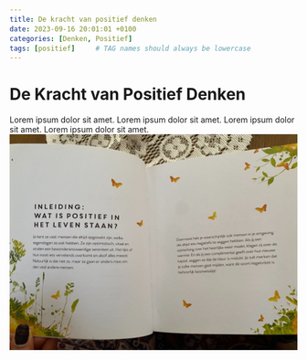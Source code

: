 ```yaml
---
title: De kracht van positief denken
date: 2023-09-16 20:01:01 +0100
categories: [Denken, Positief]
tags: [positief]     # TAG names should always be lowercase
---
```


# De Kracht van Positief Denken

Lorem ipsum dolor sit amet. Lorem ipsum dolor sit amet.
Lorem ipsum dolor sit amet.
Lorem ipsum dolor sit amet.
![signal-2023-09-16-202317_002.jpeg](../assets/img/custom/dump1/signal-2023-09-16-202317_002.jpeg)
